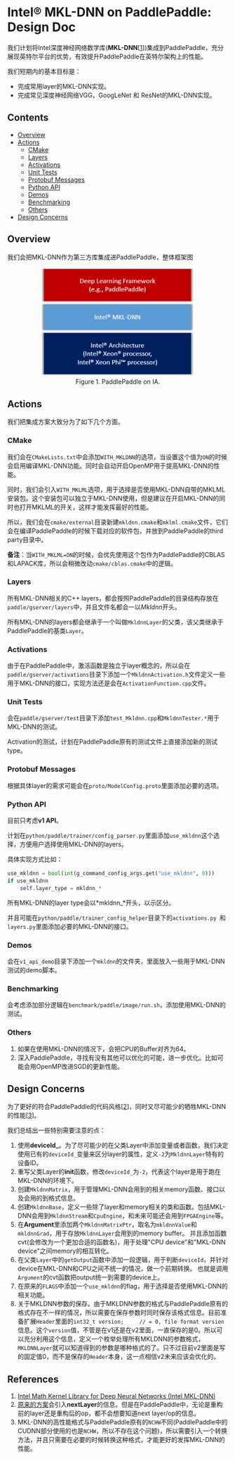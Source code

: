 # Intel® MKL-DNN on PaddlePaddle: Design Doc

我们计划将Intel深度神经网络数学库(**MKL-DNN**\[[1](#references)\])集成到PaddlePaddle，充分展现英特尔平台的优势，有效提升PaddlePaddle在英特尔架构上的性能。

我们短期内的基本目标是：

- 完成常用layer的MKL-DNN实现。
- 完成常见深度神经网络VGG，GoogLeNet 和 ResNet的MKL-DNN实现。


## Contents

- [Overview](#overview)
- [Actions](#actions)
 	- [CMake](#cmake)
	- [Layers](#layers)
	- [Activations](#activations)
	- [Unit Tests](#unit-tests)
	- [Protobuf Messages](#protobuf-messages)
	- [Python API](#python-api)
	- [Demos](#demos)
	- [Benchmarking](#benchmarking)
	- [Others](#others)
- [Design Concerns](#design-concerns)

## Overview

我们会把MKL-DNN作为第三方库集成进PaddlePaddle，整体框架图
<div align="center">
<img src="image/overview.png" width=350><br/>
Figure 1. PaddlePaddle on IA.
</div>

## Actions
我们把集成方案大致分为了如下几个方面。

### CMake
我们会在`CMakeLists.txt`中会添加`WITH_MKLDNN`的选项，当设置这个值为`ON`的时候会启用编译MKL-DNN功能。同时会自动开启OpenMP用于提高MKL-DNN的性能。

同时，我们会引入`WITH_MKLML`选项，用于选择是否使用MKL-DNN自带的MKLML安装包。这个安装包可以独立于MKL-DNN使用，但是建议在开启MKL-DNN的同时也打开MKLML的开关，这样才能发挥最好的性能。

所以，我们会在`cmake/external`目录新建`mkldnn.cmake`和`mklml.cmake`文件，它们会在编译PaddlePaddle的时候下载对应的软件包，并放到PaddlePaddle的third party目录中。

**备注**：当`WITH_MKLML=ON`的时候，会优先使用这个包作为PaddlePaddle的CBLAS和LAPACK库，所以会稍微改动`cmake/cblas.cmake`中的逻辑。

### Layers
所有MKL-DNN相关的C++ layers，都会按照PaddlePaddle的目录结构存放在
`paddle/gserver/layers`中，并且文件名都会一以*Mkldnn*开头。

所有MKL-DNN的layers都会继承于一个叫做`MkldnnLayer`的父类，该父类继承于PaddlePaddle的基类`Layer`。

### Activations
由于在PaddlePaddle中，激活函数是独立于layer概念的，所以会在`paddle/gserver/activations`目录下添加一个`MkldnnActivation.h`文件定义一些用于MKL-DNN的接口，实现方法还是会在`ActivationFunction.cpp`文件。

### Unit Tests
会在`paddle/gserver/test`目录下添加`test_Mkldnn.cpp`和`MkldnnTester.*`用于MKL-DNN的测试。

Activation的测试，计划在PaddlePaddle原有的测试文件上直接添加新的测试type。

### Protobuf Messages
根据具体layer的需求可能会在`proto/ModelConfig.proto`里面添加必要的选项。

### Python API
目前只考虑**v1 API**。

计划在`python/paddle/trainer/config_parser.py`里面添加`use_mkldnn`这个选择，方便用户选择使用MKL-DNN的layers。

具体实现方式比如：

```python
use_mkldnn = bool(int(g_command_config_args.get("use_mkldnn", 0)))
if use_mkldnn
    self.layer_type = mkldnn_*
```

所有MKL-DNN的layer type会以*mkldnn_*开头，以示区分。 

并且可能在`python/paddle/trainer_config_helper`目录下的`activations.py `和`layers.py`里面添加必要的MKL-DNN的接口。

### Demos

会在`v1_api_demo`目录下添加一个`mkldnn`的文件夹，里面放入一些用于MKL-DNN测试的demo脚本。

### Benchmarking
会考虑添加部分逻辑在`benchmark/paddle/image/run.sh`，添加使用MKL-DNN的测试。

### Others
1. 如果在使用MKL-DNN的情况下，会把CPU的Buffer对齐为64。
2. 深入PaddlePaddle，寻找有没有其他可以优化的可能，进一步优化。比如可能会用OpenMP改进SGD的更新性能。

## Design Concerns

为了更好的符合PaddlePaddle的代码风格\[[2](#references)\]，同时又尽可能少的牺牲MKL-DNN的性能\[[3](#references)\]。

我们总结出一些特别需要注意的点：

1. 使用**deviceId_**。为了尽可能少的在父类Layer中添加变量或者函数，我们决定使用已有的`deviceId_`变量来区分layer的属性，定义`-2`为`MkldnnLayer`特有的设备ID。
2. 重写父类Layer的**init**函数，修改`deviceId_`为`-2`，代表这个layer是用于跑在MKL-DNN的环境下。
3. 创建`MkldnnMatrix`，用于管理MKL-DNN会用到的相关memory函数、接口以及会用的到格式信息。
4. 创建`MkldnnBase`，定义一些除了layer和memory相关的类和函数。包括MKL-DNN会用到`MkldnnStream`和`CpuEngine`，和未来可能还会用到`FPGAEngine`等。
5. 在**Argument**里添加两个`MkldnnMatrixPtr`，取名为`mkldnnValue`和`mkldnnGrad`，用于存放`MkldnnLayer`会用到的memory buffer。 并且添加函数cvt(会修改为一个更加合适的函数名)，用于处理"CPU device"和"MKL-DNN device"之间memory的相互转化。
6. 在父类`Layer`中的`getOutput`函数中添加一段逻辑，用于判断`deviceId`，并针对device在MKL-DNN和CPU之间不统一的情况，做一个前期转换。 也就是调用`Argument`的cvt函数把output统一到需要的device上。
7. 在原来的`FLAGS`中添加一个`use_mkldnn`的flag，用于选择是否使用MKL-DNN的相关功能。
8. 关于MKLDNN参数的保存。由于MKLDNN参数的格式与PaddlePaddle原有的格式存在不一样的情况，所以需要在保存参数时同时保存该格式信息。目前准备扩展`Header`里面的`int32_t version;     // = 0, file format version`信息。这个`version`值，不管是在v1还是在v2里面，一直保存的是0。所以可以充分利用这个信息，定义一个枚举处理所有MKLDNN的参数格式，`MKLDNNLayer`就可以知道得到的参数是哪种格式的了。只不过目前v2里面是写的固定值0，而不是保存的`Header`本身，这一点相信v2未来应该会优化的。

## References

1. [Intel Math Kernel Library for Deep Neural Networks (Intel MKL-DNN)](https://github.com/01org/mkl-dnn "Intel MKL-DNN")
2. [原来的方案](https://github.com/PaddlePaddle/Paddle/pull/3096)会引入**nextLayer**的信息。但是在PaddlePaddle中，无论是重构前的layer还是重构后的op，都不会想要知道next layer/op的信息。
3. MKL-DNN的高性能格式与PaddlePaddle原有的`NCHW`不同(PaddlePaddle中的CUDNN部分使用的也是`NCHW`，所以不存在这个问题)，所以需要引入一个转换方法，并且只需要在必要的时候转换这种格式，才能更好的发挥MKL-DNN的性能。

